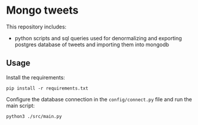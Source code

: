 # Mongo tweets

This repository includes: 
- python scripts and sql queries used for denormalizing and exporting postgres database of tweets and importing them into mongodb

## Usage

Install the requirements:
```
pip install -r requirements.txt
```

Configure the database connection in the `config/connect.py` file and run the main script:
```
python3 ./src/main.py
```
